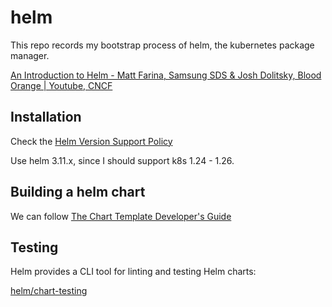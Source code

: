 # helm

This repo records my bootstrap process of helm,
the kubernetes package manager.

[An Introduction to Helm - Matt Farina, Samsung SDS & Josh Dolitsky, Blood Orange | Youtube, CNCF](https://www.youtube.com/watch?v=Zzwq9FmZdsU)

## Installation

Check the [Helm Version Support Policy](https://helm.sh/docs/topics/version_skew/)

Use helm 3.11.x, since I should support k8s 1.24 - 1.26.

## Building a helm chart

We can follow [The Chart Template Developer's Guide](https://helm.sh/docs/chart_template_guide/)

## Testing

Helm provides a CLI tool for linting and testing Helm charts:

[helm/chart-testing](https://github.com/helm/chart-testing)
